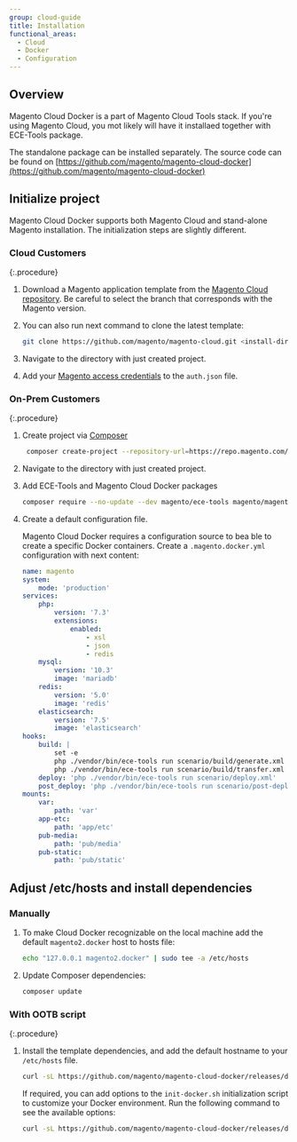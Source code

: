 ```yaml
---
group: cloud-guide
title: Installation
functional_areas:
  - Cloud
  - Docker
  - Configuration
---
```


## Overview

Magento Cloud Docker is a part of Magento Cloud Tools stack. If you're using Magento Cloud, you mot likely will have it installaed together with ECE-Tools package.

The standalone package can be installed separately.
The source code can be found on [https://github.com/magento/magento-cloud-docker](https://github.com/magento/magento-cloud-docker)

## Initialize project

Magento Cloud Docker supports both Magento Cloud and stand-alone Magento installation.
The initialization steps are slightly different.

### Cloud Customers

{:.procedure}
1. Download a Magento application template from the [Magento Cloud repository][cloud-repo]. Be careful to select the branch that corresponds with the Magento version.

1. You can also run next command to clone the latest template:

   ```bash
   git clone https://github.com/magento/magento-cloud.git <install-directory-name>
   ```

1. Navigate to the directory with just created project.

1. Add your [Magento access credentials][magento-creds] to the `auth.json` file.

### On-Prem Customers

{:.procedure}
1. Create project via [Composer]({{site.baseurl}}/guides/v2.4/install-gde/composer.html)

   ```bash
    composer create-project --repository-url=https://repo.magento.com/ magento/project-enterprise-edition <install-directory-name>
   ```

1. Navigate to the directory with just created project.

1. Add ECE-Tools and Magento Cloud Docker packages

   ```bash
   composer require --no-update --dev magento/ece-tools magento/magento-cloud-docker
   ```

1. Create a default configuration file.

   Magento Cloud Docker requires a configuration source to bea ble to create a specific Docker containers.
   Create a `.magento.docker.yml` configuration with next content:

   ```yaml
   name: magento
   system:
       mode: 'production'
   services:
       php:
           version: '7.3'
           extensions:
               enabled:
                   - xsl
                   - json
                   - redis
       mysql:
           version: '10.3'
           image: 'mariadb'
       redis:
           version: '5.0'
           image: 'redis'
       elasticsearch:
           version: '7.5'
           image: 'elasticsearch'
   hooks:
       build: |
           set -e
           php ./vendor/bin/ece-tools run scenario/build/generate.xml
           php ./vendor/bin/ece-tools run scenario/build/transfer.xml
       deploy: 'php ./vendor/bin/ece-tools run scenario/deploy.xml'
       post_deploy: 'php ./vendor/bin/ece-tools run scenario/post-deploy.xml'
   mounts:
       var:
           path: 'var'
       app-etc:
           path: 'app/etc'
       pub-media:
           path: 'pub/media'
       pub-static:
           path: 'pub/static'
   ```

## Adjust /etc/hosts and install dependencies

### Manually

1. To make Cloud Docker recognizable on the local machine add the default `magento2.docker` host to hosts file:

   ```bash
   echo "127.0.0.1 magento2.docker" | sudo tee -a /etc/hosts
   ```

1. Update Composer dependencies:

   ```bash
   composer update
   ```

### With OOTB script

{:.procedure}
1. Install the template dependencies, and add the default hostname to your `/etc/hosts` file.

   ```bash
   curl -sL https://github.com/magento/magento-cloud-docker/releases/download/1.1.1/init-docker.sh | bash -s -- --php 7.4
   ```

   If required, you can add options to the `init-docker.sh` initialization script to customize your Docker environment. Run the following command to see the available options:

   ```bash
   curl -sL https://github.com/magento/magento-cloud-docker/releases/download/1.1.1/init-docker.sh | bash -s -- --help
   ```

[cloud-repo]: https://github.com/magento/magento-cloud
[magento-creds]: {{site.baseurl}}/guides/v2.3/install-gde/prereq/connect-auth.html
